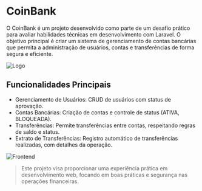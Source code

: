 # CoinBank
O CoinBank é um projeto desenvolvido como parte de um desafio prático para avaliar habilidades técnicas em desenvolvimento com Laravel. O objetivo principal é criar um sistema de gerenciamento de contas bancárias que permita a administração de usuários, contas e transferências de forma segura e eficiente.

![Logo](logo.png)

## Funcionalidades Principais

* Gerenciamento de Usuários: CRUD de usuários com status de aprovação.
* Contas Bancárias: Criação de contas e controle de status (ATIVA, BLOQUEADA).
* Transferências: Permite transferências entre contas, respeitando regras de saldo e status.
* Extrato de Transferências: Registro automático de transferências realizadas, com detalhes da operação.

![Frontend](URL)

> Este projeto visa proporcionar uma experiência prática em desenvolvimento web, focando em boas práticas e segurança nas operações financeiras.
